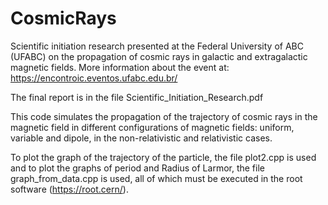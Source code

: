 # CosmicRays
Scientific initiation research presented at the Federal University of ABC (UFABC) on the propagation of cosmic rays in galactic and extragalactic magnetic fields.
More information about the event at: https://encontroic.eventos.ufabc.edu.br/


The final report is in the file Scientific_Initiation_Research.pdf


This code simulates the propagation of the trajectory of cosmic rays in the magnetic field in different configurations of magnetic fields: uniform, variable and dipole, in the non-relativistic and relativistic cases.

To plot the graph of the trajectory of the particle, the file plot2.cpp is used and to plot the graphs of period and Radius of Larmor, the file graph_from_data.cpp is used, all of which must be executed in the root software (https://root.cern/).
